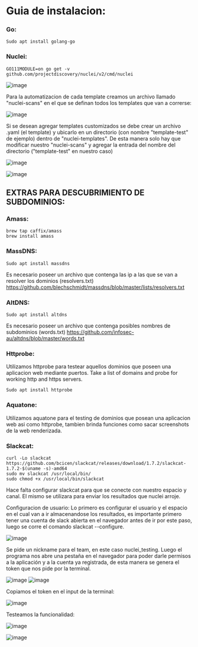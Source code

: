 # Guia de instalacion:

### Go:
```
Sudo apt install golang-go
```
### Nuclei:
```
GO111MODULE=on go get -v github.com/projectdiscovery/nuclei/v2/cmd/nuclei
```
![image](https://user-images.githubusercontent.com/50958708/128386086-67e9aec3-e2f9-4fd2-8e75-38c32d68a476.png)

Para la automatizacion de cada template creamos un archivo llamado "nuclei-scans" en el que se definan todos los templates que van a correrse:

![image](https://user-images.githubusercontent.com/50958708/128386124-2cb271e1-bd86-4a34-ad88-659008060041.png)


Si se desean agregar templates customizados se debe crear un archivo .yaml (el template) y ubicarlo en un directorio (con nombre "template-test" de ejemplo) dentro de "nuclei-templates". De esta manera solo hay que modificar nuestro "nuclei-scans" y agregar la entrada del nombre del directorio ("template-test" en nuestro caso)

![image](https://user-images.githubusercontent.com/50958708/128386160-d0570909-4c14-4b17-aee6-6cd30ef4997e.png)

![image](https://user-images.githubusercontent.com/50958708/128386190-f7fb3ede-d5db-4968-a24b-cf56d8719384.png)


## EXTRAS PARA DESCUBRIMIENTO DE SUBDOMINIOS:
### Amass:
```
brew tap caffix/amass
brew install amass
```

### MassDNS:
```
Sudo apt install massdns
```
Es necesario poseer un archivo que contenga las ip a las que se van a resolver los dominios (resolvers.txt)
https://github.com/blechschmidt/massdns/blob/master/lists/resolvers.txt

### AltDNS:
```
Sudo apt install altdns
```
Es necesario poseer un archivo que contenga posibles nombres de subdominios (words.txt)
https://github.com/infosec-au/altdns/blob/master/words.txt

### Httprobe: 
Utilizamos httprobe para testear aquellos dominios que poseen una aplicacion web mediante puertos.
Take a list of domains and probe for working http and https servers.
```
Sudo apt install httprobe
```
### Aquatone: 
Utilizamos aquatone para el testing de dominios que posean una aplicacion web asi como httprobe, tambien brinda funciones como sacar screenshots de la web renderizada.

### Slackcat:
```
curl -Lo slackcat https://github.com/bcicen/slackcat/releases/download/1.7.2/slackcat-1.7.2-$(uname -s)-amd64
sudo mv slackcat /usr/local/bin/
sudo chmod +x /usr/local/bin/slackcat
```
Hace falta configurar slackcat para que se conecte con nuestro espacio y canal. El mismo se utilizara para enviar los resultados que nuclei arroje.

Configuracion de usuario:
Lo primero es configurar el usuario y el espacio en el cual van a ir almacenandose los resultados, es importante primero tener una cuenta de slack abierta en el navegador antes de ir por este paso, luego se corre el comando slackcat --configure.

![image](https://user-images.githubusercontent.com/50958708/128386263-15602b3d-25d6-4ad7-99d6-4df22c9be206.png)


Se pide un nickname para el team, en este caso nuclei_testing.
Luego el programa nos abre una pestaña en el navegador para poder darle permisos a la aplicación y a la cuenta ya registrada, de esta manera se genera el token que nos pide por la terminal.

![image](https://user-images.githubusercontent.com/50958708/128386412-48289acc-4657-444e-aa76-0867550d34c3.png)
![image](https://user-images.githubusercontent.com/50958708/128386717-7d3016b0-89eb-4ab0-8800-347bee363e0f.png)

Copiamos el token en el input de la terminal:

![image](https://user-images.githubusercontent.com/50958708/128386849-5461619e-4531-4fa9-bdee-9ce5679d25ea.png)

Testeamos la funcionalidad:

![image](https://user-images.githubusercontent.com/50958708/128386932-5fe38377-8cc5-4411-a826-e5445f3ec7cc.png)

![image](https://user-images.githubusercontent.com/50958708/128386993-e141d0d6-c293-417d-a8bb-6a21d6e19438.png)

